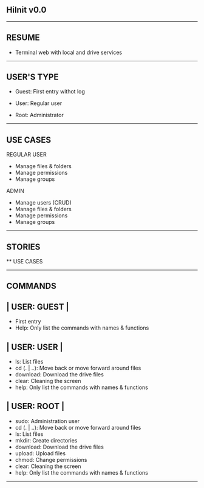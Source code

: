 ## HiInit v0.0

- - - - - - - - - - - - - - - - - - - - - - - - - - - - - - - - - - - - - - - - - - - - - - - - - - - - - - 

## RESUME

- Terminal web with local and drive services

- - - - - - - - - - - - - - - - - - - - - - - - - - - - - - - - - - - - - - - - - - - - - - - - - - - - - - 

## USER'S TYPE

- Guest: First entry withot log

- User: Regular user
- Root: Administrator

- - - - - - - - - - - - - - - - - - - - - - - - - - - - - - - - - - - - - - - - - - - - - - - - - - - - - - 

## USE CASES

REGULAR USER

- Manage files & folders
- Manage permissions
- Manage groups 

ADMIN

- Manage users (CRUD) 
- Manage files & folders
- Manage permissions
- Manage groups 

- - - - - - - - - - - - - - - - - - - - - - - - - - - - - - - - - - - - - - - - - - - - - - - - - - - - - - 

## STORIES

** USE CASES

- - - - - - - - - - - - - - - - - - - - - - - - - - - - - - - - - - - - - - - - - - - - - - - - - - - - - - 

## COMMANDS

## | USER: GUEST |

- First entry
- Help: Only list the commands with names & functions

## | USER: USER |

- ls: List files
- cd (. | ..): Move back or move forward around files
- download: Download the drive files
- clear: Cleaning the screen
- help: Only list the commands with names & functions

## | USER: ROOT |

- sudo: Administration user
- cd (. | ..): Move back or move forward around files
- ls: List files
- mkdir: Create directories
- download: Download the drive files
- upload: Upload files
- chmod: Change permissions
- clear: Cleaning the screen
- help: Only list the commands with names & functions

- - - - - - - - - - - - - - - - - - - - - - - - - - - - - - - - - - - - - - - - - - - - - - - - - - - - - - 
